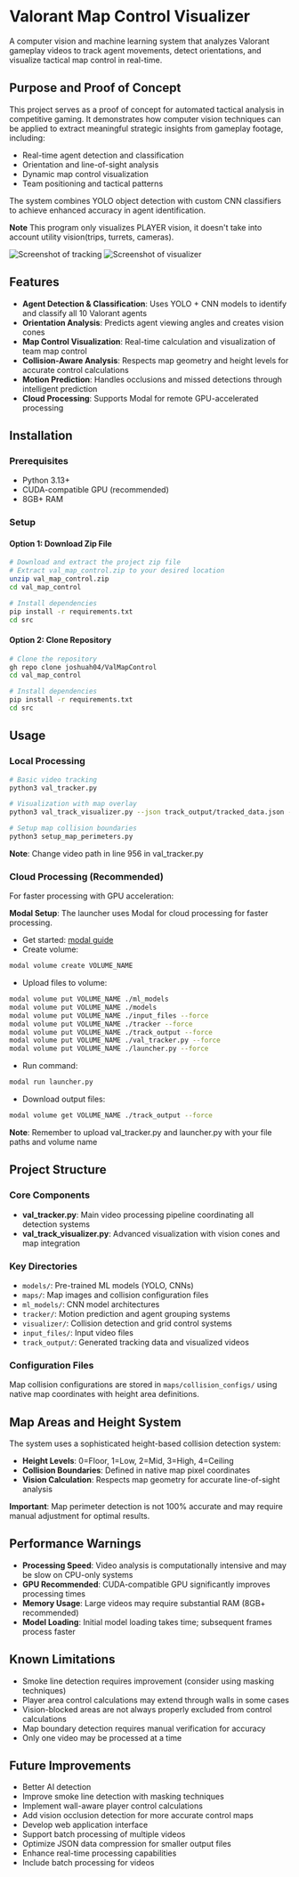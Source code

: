# Valorant Map Control Visualizer

A computer vision and machine learning system that analyzes Valorant gameplay videos to track agent movements, detect orientations, and visualize tactical map control in real-time.

## Purpose and Proof of Concept

This project serves as a proof of concept for automated tactical analysis in competitive gaming. It demonstrates how computer vision techniques can be applied to extract meaningful strategic insights from gameplay footage, including:

- Real-time agent detection and classification
- Orientation and line-of-sight analysis  
- Dynamic map control visualization
- Team positioning and tactical patterns

The system combines YOLO object detection with custom CNN classifiers to achieve enhanced accuracy in agent identification.

**Note** This program only visualizes PLAYER vision, it doesn't take into account utility vision(trips, turrets, cameras).

![Screenshot of tracking](images/tracker_image.png)
![Screenshot of visualizer](images/visualizer_image.png)

## Features

- **Agent Detection & Classification**: Uses YOLO + CNN models to identify and classify all 10 Valorant agents
- **Orientation Analysis**: Predicts agent viewing angles and creates vision cones
- **Map Control Visualization**: Real-time calculation and visualization of team map control
- **Collision-Aware Analysis**: Respects map geometry and height levels for accurate control calculations
- **Motion Prediction**: Handles occlusions and missed detections through intelligent prediction
- **Cloud Processing**: Supports Modal for remote GPU-accelerated processing

## Installation

### Prerequisites
- Python 3.13+
- CUDA-compatible GPU (recommended)
- 8GB+ RAM

### Setup

#### Option 1: Download Zip File
```bash
# Download and extract the project zip file
# Extract val_map_control.zip to your desired location
unzip val_map_control.zip
cd val_map_control

# Install dependencies
pip install -r requirements.txt
cd src
```

#### Option 2: Clone Repository
```bash
# Clone the repository
gh repo clone joshuah04/ValMapControl
cd val_map_control

# Install dependencies
pip install -r requirements.txt
cd src
```

## Usage

### Local Processing
```bash
# Basic video tracking
python3 val_tracker.py

# Visualization with map overlay
python3 val_track_visualizer.py --json track_output/tracked_data.json --minimap maps/lotus.png --map-name lotus

# Setup map collision boundaries
python3 setup_map_perimeters.py
```

**Note**: Change video path in line 956 in val_tracker.py

### Cloud Processing (Recommended)
For faster processing with GPU acceleration:

**Modal Setup**: The launcher uses Modal for cloud processing for faster processing.
- Get started: [modal guide](https://modal.com/docs/guide#getting-started)
- Create volume:
```bash
modal volume create VOLUME_NAME
```
- Upload files to volume:
```bash
modal volume put VOLUME_NAME ./ml_models
modal volume put VOLUME_NAME ./models
modal volume put VOLUME_NAME ./input_files --force
modal volume put VOLUME_NAME ./tracker --force
modal volume put VOLUME_NAME ./track_output --force
modal volume put VOLUME_NAME ./val_tracker.py --force
modal volume put VOLUME_NAME ./launcher.py --force
```
- Run command:
```bash
modal run launcher.py
```
- Download output files:
```bash
modal volume get VOLUME_NAME ./track_output --force
```
**Note**: Remember to upload val_tracker.py and launcher.py with your file paths and volume name

## Project Structure

### Core Components
- **val_tracker.py**: Main video processing pipeline coordinating all detection systems
- **val_track_visualizer.py**: Advanced visualization with vision cones and map integration

### Key Directories
- `models/`: Pre-trained ML models (YOLO, CNNs)
- `maps/`: Map images and collision configuration files
- `ml_models/`: CNN model architectures
- `tracker/`: Motion prediction and agent grouping systems
- `visualizer/`: Collision detection and grid control systems
- `input_files/`: Input video files
- `track_output/`: Generated tracking data and visualized videos

### Configuration Files
Map collision configurations are stored in `maps/collision_configs/` using native map coordinates with height area definitions.

## Map Areas and Height System

The system uses a sophisticated height-based collision detection system:

- **Height Levels**: 0=Floor, 1=Low, 2=Mid, 3=High, 4=Ceiling
- **Collision Boundaries**: Defined in native map pixel coordinates
- **Vision Calculation**: Respects map geometry for accurate line-of-sight analysis

**Important**: Map perimeter detection is not 100% accurate and may require manual adjustment for optimal results.

## Performance Warnings

- **Processing Speed**: Video analysis is computationally intensive and may be slow on CPU-only systems
- **GPU Recommended**: CUDA-compatible GPU significantly improves processing times
- **Memory Usage**: Large videos may require substantial RAM (8GB+ recommended)
- **Model Loading**: Initial model loading takes time; subsequent frames process faster

## Known Limitations

- Smoke line detection requires improvement (consider using masking techniques)
- Player area control calculations may extend through walls in some cases
- Vision-blocked areas are not always properly excluded from control calculations
- Map boundary detection requires manual verification for accuracy
- Only one video may be processed at a time

## Future Improvements

- Better AI detection
- Improve smoke line detection with masking techniques
- Implement wall-aware player control calculations
- Add vision occlusion detection for more accurate control maps
- Develop web application interface
- Support batch processing of multiple videos
- Optimize JSON data compression for smaller output files
- Enhance real-time processing capabilities
- Include batch processing for videos

